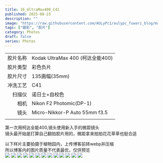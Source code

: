 ```yaml
---
title: 16_UltraMax400_C41
published: 2025-08-23
description: ""
image: "https://raw.githubusercontent.com/AULyPc1/aulypc_fuwari_blog/main/picture/mypic/film/16_UltraMax400_C41/000028530017.webp"
tags: ["摄影", "胶片"]
category: Photos
draft: false
series: Photos
---
```


|          |                                  |
| -------: | :------------------------------- |
| 胶片名称 | Kodak UltraMax 400 (柯达全能400) |
| 胶片类型 | 彩色负片                         |
| 胶片尺寸 | 135画幅(35mm)                    |
| 冲洗工艺 | C41                              |
|   扫描仪 | 诺日士+自校色                    |
|     相机 | Nikon F2 Photomic(DP-1)          |
|     镜头 | Micro-Nikkor-P Auto 55mm f3.5    |
|          |                                  |
  
第一次用柯达全能400,镜头使用新入手的微距镜头  
镜头最开始是打算自己翻拍胶片用的，微距拿来拍拍花花草草也挺合适  
  
以下样片主要拍摄于植物园内，上传博客前转webp并压缩  
所以博客内的图片质量不代表最优，仅供预览  
<img src="https://raw.githubusercontent.com/AULyPc1/aulypc_fuwari_blog/main/picture/mypic/film/16_UltraMax400_C41/000028530004.webp" border=0 loading="lazy">
<img src="https://raw.githubusercontent.com/AULyPc1/aulypc_fuwari_blog/main/picture/mypic/film/16_UltraMax400_C41/000028530007.webp" border=0 loading="lazy">
<img src="https://raw.githubusercontent.com/AULyPc1/aulypc_fuwari_blog/main/picture/mypic/film/16_UltraMax400_C41/000028530011.webp" border=0 loading="lazy">
<img src="https://raw.githubusercontent.com/AULyPc1/aulypc_fuwari_blog/main/picture/mypic/film/16_UltraMax400_C41/000028530017.webp" border=0 loading="lazy">
<img src="https://raw.githubusercontent.com/AULyPc1/aulypc_fuwari_blog/main/picture/mypic/film/16_UltraMax400_C41/000028530018.webp" border=0 loading="lazy">
<img src="https://raw.githubusercontent.com/AULyPc1/aulypc_fuwari_blog/main/picture/mypic/film/16_UltraMax400_C41/000028530019.webp" border=0 loading="lazy">
<img src="https://raw.githubusercontent.com/AULyPc1/aulypc_fuwari_blog/main/picture/mypic/film/16_UltraMax400_C41/000028530025.webp" border=0 loading="lazy">
<img src="https://raw.githubusercontent.com/AULyPc1/aulypc_fuwari_blog/main/picture/mypic/film/16_UltraMax400_C41/000028530026.webp" border=0 loading="lazy">
<img src="https://raw.githubusercontent.com/AULyPc1/aulypc_fuwari_blog/main/picture/mypic/film/16_UltraMax400_C41/000028530027.webp" border=0 loading="lazy">
<img src="https://raw.githubusercontent.com/AULyPc1/aulypc_fuwari_blog/main/picture/mypic/film/16_UltraMax400_C41/000028530030.webp" border=0 loading="lazy">
<img src="https://raw.githubusercontent.com/AULyPc1/aulypc_fuwari_blog/main/picture/mypic/film/16_UltraMax400_C41/000028530031.webp" border=0 loading="lazy">
<img src="https://raw.githubusercontent.com/AULyPc1/aulypc_fuwari_blog/main/picture/mypic/film/16_UltraMax400_C41/000028530036.webp" border=0 loading="lazy">
<img src="https://raw.githubusercontent.com/AULyPc1/aulypc_fuwari_blog/main/picture/mypic/film/16_UltraMax400_C41/000028530038.webp" border=0 loading="lazy">